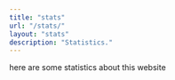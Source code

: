 ```yaml
---
title: "stats"
url: "/stats/"
layout: "stats"
description: "Statistics."
---
```


here are some statistics about this website
